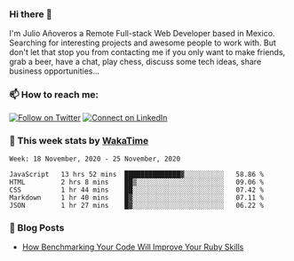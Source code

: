 ### Hi there 👋

I'm Julio Añoveros a Remote Full-stack Web Developer based in Mexico. Searching for interesting projects and awesome people to work with. But don't let that stop you from contacting me if you only want to make friends, grab a beer, have a chat, play chess, discuss some tech ideas, share business opportunities... 

### :mailbox: How to reach me:

[![Follow on Twitter](https://img.shields.io/badge/--twitter?label=Twitter&logo=Twitter&style=social)](https://twitter.com/AnoverosJulio) [![Connect on LinkedIn](https://img.shields.io/badge/--linkedin?label=LinkedIn&logo=LinkedIn&style=social)](https://www.linkedin.com/in/jubaan)

### :construction_worker: This week stats by [WakaTime]('https://wakatime.com')
<!--START_SECTION:waka-->
```text
Week: 18 November, 2020 - 25 November, 2020

JavaScript   13 hrs 52 mins  ██████████████▓░░░░░░░░░░   58.86 % 
HTML         2 hrs 8 mins    ██▒░░░░░░░░░░░░░░░░░░░░░░   09.06 % 
CSS          1 hr 44 mins    ██░░░░░░░░░░░░░░░░░░░░░░░   07.42 % 
Markdown     1 hr 40 mins    █▓░░░░░░░░░░░░░░░░░░░░░░░   07.11 % 
JSON         1 hr 27 mins    █▓░░░░░░░░░░░░░░░░░░░░░░░   06.22 % 
```
<!--END_SECTION:waka-->

### :newspaper: Blog Posts
<!-- BLOG-POST-LIST:START -->
- [How Benchmarking Your Code Will Improve Your Ruby Skills](https://dev.to/jubaan/how-benchmarking-your-code-will-improve-your-ruby-skills-2m83)
<!-- BLOG-POST-LIST:END -->


